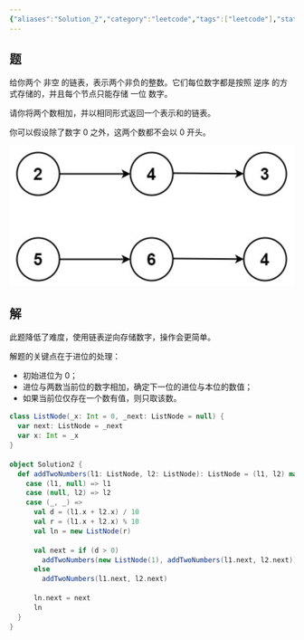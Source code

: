 ```yaml
---
{"aliases":"Solution_2","category":"leetcode","tags":["leetcode"],"status":"published","link":"NA","date created":"2023-03-08 Wed 07:20:20","date modified":"2024-02-21 Wed 19:11:05","dg-publish":true,"permalink":"/Blog/Code/Solution_2/","dgPassFrontmatter":true}
---
```



## 题

给你两个 非空 的链表，表示两个非负的整数。它们每位数字都是按照 逆序 的方式存储的，并且每个节点只能存储 一位 数字。

请你将两个数相加，并以相同形式返回一个表示和的链表。

你可以假设除了数字 0 之外，这两个数都不会以 0 开头。

![Pasted image 20230308072141](https://github.com/Yunz93/PicRepo/raw/main/image/202303080738418.png)

## 解

此题降低了难度，使用链表逆向存储数字，操作会更简单。

解题的关键点在于进位的处理：
- 初始进位为 0；
- 进位与两数当前位的数字相加，确定下一位的进位与本位的数值；
- 如果当前位仅存在一个数有值，则只取该数。

```scala
class ListNode(_x: Int = 0, _next: ListNode = null) {  
  var next: ListNode = _next  
  var x: Int = _x  
}  
  
object Solution2 {  
  def addTwoNumbers(l1: ListNode, l2: ListNode): ListNode = (l1, l2) match {  
    case (l1, null) => l1  
    case (null, l2) => l2  
    case (_, _) =>  
      val d = (l1.x + l2.x) / 10  
      val r = (l1.x + l2.x) % 10  
      val ln = new ListNode(r)  
  
      val next = if (d > 0)  
        addTwoNumbers(new ListNode(1), addTwoNumbers(l1.next, l2.next))  
      else  
        addTwoNumbers(l1.next, l2.next)  
  
      ln.next = next  
      ln  
  }  
}
```
